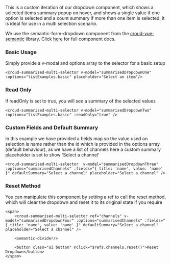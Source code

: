 This is a custom iteration of our dropdown component, which shows a selected items summary popup on hover, and shows a single value if one option is selected and a count summary if more than one item is selected, it is ideal for use in a multi selection scenario.

We use the semantic-form-dropdown component from the [croud-vue-semantic](https://github.com/CroudSupport/vue-semantic) library. Click [here](http://croudsupport.github.io/vue-semantic/#semantic-form-dropdown) for full component docs.

### Basic Usage
Simply provide a v-modal and options array to the selector for a basic setup

    <croud-summarised-multi-selector v-model="summarisedDropdownOne" :options="listExamples.basic" placeholder="Select an item"/>

### Read Only
If readOnly is set to true, you will see a summary of the selected values

    <croud-summarised-multi-selector v-model="summarisedDropdownTwo" :options="listExamples.basic" :readOnly="true" />

### Custom Fields and Default Summary
In this example we have provided a fields map so the value used on selection is name rather than the id which is provided in the options array (default behaviour), as we have a list of channels here a custom summary placeholder is set to show 'Select a channel'

    <croud-summarised-multi-selector  v-model="summarisedDropdownThree" :options="summarisedChannels" :fields="{ title: 'name', value: 'name' }" defaultSummary="Select a channel" placeholder="Select a channel" />

### Reset Method
You can manipulate this component by setting a ref to call the reset method, which will clear the dropdown and reset it to its original state if you require

    <span>
        <croud-summarised-multi-selector ref="channels" v-model="summarisedDropdownFour" :options="summarisedChannels" :fields="{ title: 'name', value: 'name' }" defaultSummary="Select a channel" placeholder="Select a channel" />

        <semantic-divider/>

        <button class="ui button" @click="$refs.channels.reset()">Reset Dropdown</button>
    </span>
